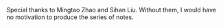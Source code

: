 Special thanks to Mingtao Zhao and Sihan Liu. Without them, I would have no motivation to produce the series of notes.
